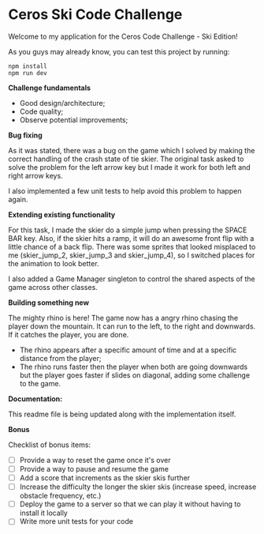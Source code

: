 # Ceros Ski Code Challenge

Welcome to my application for the Ceros Code Challenge - Ski Edition!

As you guys may already know, you can test this project by running:
```
npm install
npm run dev
```

**Challenge fundamentals**

* Good design/architecture;
* Code quality;
* Observe potential improvements;

**Bug fixing**

  As it was stated, there was a bug on the game which I solved by making the correct handling of the crash state of tie skier. The original task asked to solve the problem for the left arrow key but I made it work for both left and right arrow keys.

  I also implemented a few unit tests to help avoid this problem to happen again.

**Extending existing functionality**

  For this task, I made the skier do a simple jump when pressing the SPACE BAR key. Also, if the skier hits a ramp, it will do an awesome front flip with a little chance of a back flip.
  There was some sprites that looked misplaced to me (skier_jump_2, skier_jump_3 and skier_jump_4), so I switched places for the animation to look better.

  I also added a Game Manager singleton to control the shared aspects of the game across other classes.
   
**Building something new**

  The mighty rhino is here!
  The game now has a angry rhino chasing the player down the mountain. It can run to the left, to the right and downwards. If it catches the player, you are done.
  
* The rhino appears after a specific amount of time and at a specific distance from the player;
* The rhino runs faster then the player when both are going downwards but the player goes faster if slides on diagonal, adding some challenge to the game.

**Documentation:**

  This readme file is being updated along with the implementation itself.

**Bonus**

Checklist of bonus items:

- [ ] Provide a way to reset the game once it's over
- [ ] Provide a way to pause and resume the game
- [ ] Add a score that increments as the skier skis further
- [ ] Increase the difficulty the longer the skier skis (increase speed, increase obstacle frequency, etc.)
- [ ] Deploy the game to a server so that we can play it without having to install it locally
- [ ] Write more unit tests for your code
